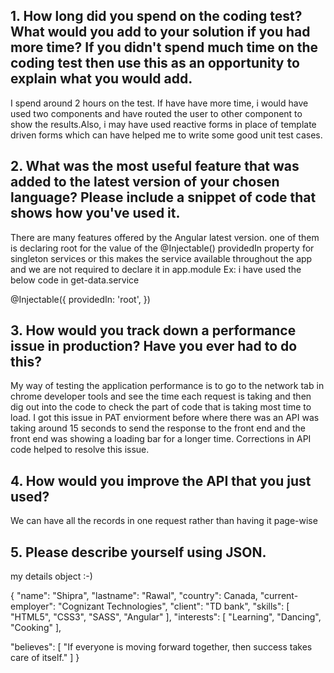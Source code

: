 ## 1.	How long did you spend on the coding test? What would you add to your solution if you had more time? If you didn't spend much time on the coding test then use this as an opportunity to explain what you would add.

I spend around 2 hours on the test. If have have more time, i would have used two components and have routed the user to other component to show the results.Also, i may have used reactive forms in place of template driven forms which can have helped me to write some good unit test cases.

## 2.	What was the most useful feature that was added to the latest version of your chosen language? Please include a snippet of code that shows how you've used it.

There are many features offered by the Angular latest version. one of them is declaring root for the value of the @Injectable() providedIn property for singleton services or this makes the service available throughout the app and we are not required to declare it in app.module Ex: i have used the below code in get-data.service

@Injectable({
  providedIn: 'root',
})

## 3.	How would you track down a performance issue in production? Have you ever had to do this?
My way of testing the application performance is to go to the network tab in chrome developer tools and see the time each request is taking and then dig out into the code to check the part of code that is taking most time to load. I got this issue in PAT enviorment before where there was an API was taking  around 15 seconds to send the response to the front end and the front end was showing a loading bar for a longer time. Corrections in API code helped to resolve this issue.

## 4.	How would you improve the API that you just used?
We can have all the records in one request rather than having it page-wise
## 5.	Please describe yourself using JSON.

my details object :-)

{
"name": "Shipra",
"lastname": "Rawal",
"country": Canada,
"current-employer": "Cognizant Technologies",
"client": "TD bank",
"skills": [
"HTML5",
"CSS3",
"SASS",
"Angular"
],
"interests": [
"Learning",
"Dancing",
"Cooking"
],

"believes": [
"If everyone is moving forward together, then success takes care of itself."
]
}

